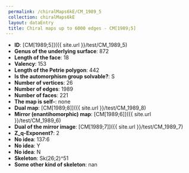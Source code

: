 ```yaml
--- 
 permalink: /chiralMaps6kE/CM_1989_5 
 collection: chiralMaps6kE
 layout: dataEntry
 title: Chiral maps up to 6000 edges - CM[1989;5]
---
```


- **ID**: [CM[1989;5]]({{ site.url }}/test/CM_1989_5)
- **Genus of the underlying surface**: 872
- **Length of the face**: 18
- **Valency**: 153
- **Length of the Petrie polygon**: 442
- **Is the automorphism group solvable?**: S
- **Number of vertices**: 26
- **Number of edges**: 1989
- **Number of faces**: 221
- **The map is self-**: none
- **Dual map**: [CM[1989;8]]({{ site.url }}/test/CM_1989_8)
- **Mirror (enantihomorphic) map**: [CM[1989;6]]({{ site.url }}/test/CM_1989_6)
- **Dual of the mirror image**: [CM[1989;7]]({{ site.url }}/test/CM_1989_7)
- **Z_q-Exponent?**: 2
- **No idea**:  137:6
- **No idea**: Y
- **No idea**: N
- **Skeleton**: Sk(26;2)^51
- **Some other kind of skeleton**: nan
